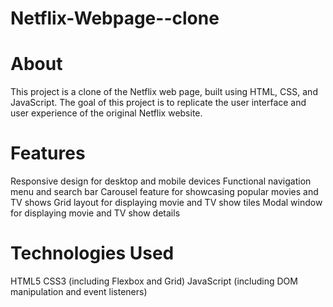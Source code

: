 # Netflix-Webpage--clone
# About
This project is a clone of the Netflix web page, built using HTML, CSS, and JavaScript. The goal of this project is to replicate the user interface and user experience of the original Netflix website.

# Features
Responsive design for desktop and mobile devices
Functional navigation menu and search bar
Carousel feature for showcasing popular movies and TV shows
Grid layout for displaying movie and TV show tiles
Modal window for displaying movie and TV show details
# Technologies Used
HTML5
CSS3 (including Flexbox and Grid)
JavaScript (including DOM manipulation and event listeners)

